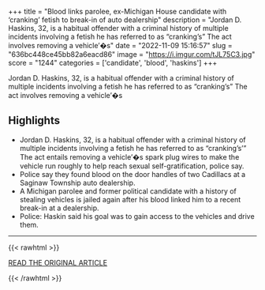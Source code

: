 +++
title = "Blood links parolee, ex-Michigan House candidate with ‘cranking’ fetish to break-in of auto dealership"
description = "Jordan D. Haskins, 32, is a habitual offender with a criminal history of multiple incidents involving a fetish he has referred to as “cranking’s” The act involves removing a vehicle’�s"
date = "2022-11-09 15:16:57"
slug = "636bc448ce45bb82a6eacd86"
image = "https://i.imgur.com/tJL75C3.jpg"
score = "1244"
categories = ['candidate', 'blood', 'haskins']
+++

Jordan D. Haskins, 32, is a habitual offender with a criminal history of multiple incidents involving a fetish he has referred to as “cranking’s” The act involves removing a vehicle’�s

## Highlights

- Jordan D. Haskins, 32, is a habitual offender with a criminal history of multiple incidents involving a fetish he has referred to as “cranking’s’” The act entails removing a vehicle’�s spark plug wires to make the vehicle run roughly to help reach sexual self-gratification, police say.
- Police say they found blood on the door handles of two Cadillacs at a Saginaw Township auto dealership.
- A Michigan parolee and former political candidate with a history of stealing vehicles is jailed again after his blood linked him to a recent break-in at a dealership.
- Police: Haskin said his goal was to gain access to the vehicles and drive them.

---

{{< rawhtml >}}
  <p class="article-category">
    <a target="_blank" href="https://www.mlive.com/news/saginaw-bay-city/2022/11/blood-links-parolee-ex-michigan-house-candidate-with-cranking-fetish-to-break-in-of-auto-dealership.html">READ THE ORIGINAL ARTICLE</a>
  </p>
{{< /rawhtml >}}
